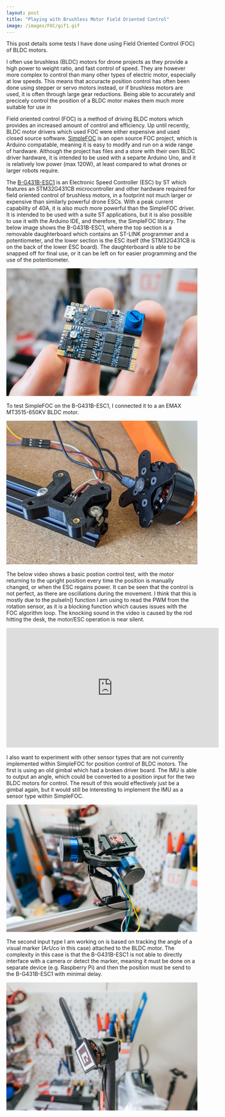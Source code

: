 ```yaml
---
layout: post
title: "Playing with Brushless Motor Field Oriented Control"
image: /images/FOC/gif1.gif
---
```


This post details some tests I have done using Field Oriented Control (FOC) of BLDC motors.

I often use brushless (BLDC) motors for drone projects as they provide a high power to weight ratio, and fast control of speed. They are however more complex to control than many other types of electric motor, especially at low speeds. This means that accuracte position control has often been done using stepper or servo motors instead, or if brushless motors are used, it is often through large gear reductions. Being able to accurately and precicely control the position of a BLDC motor makes them much more suitable for use in 

Field oriented control (FOC) is a method of driving BLDC motors which provides an increased amount of control and efficiency. Up until recently, BLDC motor drivers which used FOC were either expensive and used closed source software. [SimpleFOC](https://simplefoc.com/) is an open source FOC project, which is Arduino compatable, meaning it is easy to modify and run on a wide range of hardware. Although the project has files and a store with their own BLDC driver hardware, it is intended to be used with a separte Arduino Uno, and it is relatively low power (max 120W), at least compared to what drones or larger robots require.

The [B-G431B-ESC1](https://www.st.com/en/evaluation-tools/b-g431b-esc1.html) is an Electronic Speed Controller (ESC) by ST which features an STM32G431CB microcontroller and other hardware required for field oriented control of brushless motors, in a footprint not much larger or expensive than similarly powerful drone ESCs. With a peak current capability of 40A, it is also much more powerful than the SimpleFOC driver. It is intended to be used with a suite ST applications, but it is also possible to use it with the Arduino IDE, and therefore, the SimpleFOC library. The below image shows the B-G431B-ESC1, where the top section is a removable daughterboard which contains an ST-LINK programmer and a potentiometer, and the lower section is the ESC itself (the STM32G431CB is on the back of the lower ESC board). The daughterboard is able to be snapped off for final use, or it can be left on for easier programming and the use of the potentiometer.

<img src="/images/FOC/B-G431B-ESC1.jpg" alt="" class="inline">

To test SimpleFOC on the B-G431B-ESC1, I connected it to a an EMAX MT3515-650KV BLDC motor.

<img src="/images/FOC/setup1.jpg" alt="" class="inline">

The below video shows a basic postion control test, with the motor returning to the upright position every time the position is manually changed, or when the ESC regains power. It can be seen that the control is not perfect, as there are oscillations during the movement. I think that this is mostly due to the pulseIn() function I am using to read the PWM from the rotation sensor, as it is a blocking function which causes issues with the FOC algorithm loop. The knocking sound in the video is caused by the rod hitting the desk, the motor/ESC operation is near silent.

<div class="video-container">
<iframe width="560" height="315" src="https://www.youtube.com/embed/AKeHVLWpUk4" title="YouTube video player" frameborder="0" allow="accelerometer; autoplay; clipboard-write; encrypted-media; gyroscope; picture-in-picture" allowfullscreen></iframe>
</div>

I also want to experiment with other sensor types that are not currently implemented within SimpleFOC for position control of BLDC motors. The first is using an old gimbal which had a broken driver board. The IMU is able to output an angle, which could be converted to a position input for the two BLDC motors for control. The result of this would effectively just be a gimbal again, but it would still be interesting to implement the IMU as a sensor type within SimpleFOC.

<img src="/images/FOC/gimbal1.jpg" alt="" class="inline">

The second input type I am working on is based on tracking the angle of a visual marker (ArUco in this case) attached to the BLDC motor. The complexity in this case is that the B-G431B-ESC1 is not able to directly interface with a camera or detect the marker, meaning it must be done on a separate device (e.g. Raspberry Pi) and then the position must be send to the B-G431B-ESC1 with minimal delay.

<img src="/images/FOC/aruco2.jpg" alt="" class="inline">

